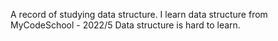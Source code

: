 A record of studying data structure.
I learn data structure from MyCodeSchool - 2022/5
Data structure is hard to learn.